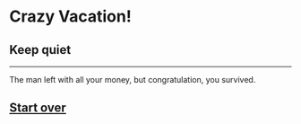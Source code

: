 # Crazy Vacation!
## Keep quiet
---
The man left with all your money, but congratulation, you survived. 
## [Start over](home.md)